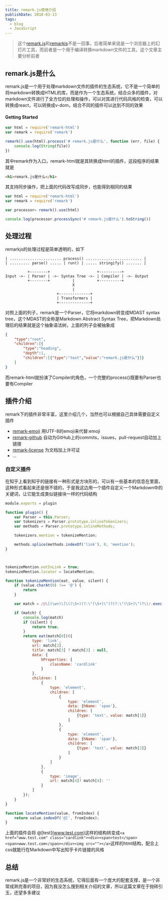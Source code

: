 ```yaml
---
title: remark.js使用介绍
publishDate: 2018-03-13
tags:
  - blog
  - JavaScript
---
```


> 这个[remark.js](https://github.com/remarkjs/remark)和[remarkjs](https://github.com/gnab/remark)不是一回事，后者简单来说是一个浏览器上的幻灯片工具，而前者是一个用于编译转换markdown文件的工具，这个文章主要分析前者

## remark.js是什么
remark.js是一个用于处理markdown文件的插件的生态系统，它不是一个简单的将markdown转换成HTML的库，而是作为一个生态系统，结合众多的插件，对markdown文件进行了全方位的处理和操作，可以对其进行代码风格的检查，可以转换成react，可以转换成v-dom，结合不同的插件可以达到不同的效果

#### Getting Started

```js
var html = require('remark-html')
var remark = require('remark')

remark().use(html).process('# remark.js是什么', function (err, file) {
    console.log(String(file))
})
```
其中remark作为入口，remark-html就是其转换成html的插件，这段程序的结果就是
```html
<h1>remark.js是什么</h1>
```
其支持同步操作，把上面的代码改写成同步，也能得到相同的结果

```js
var html = require('remark-html')
var remark = require('remark')

var processor= remark().use(html)

console.log(processor.processSync('# remark.js是什么').toString())
```
## 处理过程

remarkjs的处理过程是简单透明的，如下
```
| ....................... process() ......................... |
| ......... parse() ..... | run() | ..... stringify() ....... |

          +--------+                     +----------+
Input ->- | Parser | ->- Syntax Tree ->- | Compiler | ->- Output
          +--------+          |          +----------+
                              X
                              |
                       +--------------+
                       | Transformers |
                       +--------------+
```
对照上面的列子，remark是一个Parser，它将markdown转变成MDAST syntax tree，这个MDAST的全称是Markdown Abstract Syntax Tree，把Markdown处理后的结果就是这个抽象语法树，上面的列子会被抽象成
```json
{
    "type":"root",
    "children":[{
        "type":"heading",
        "depth":1,
        "children":[{"type":"text","value":"remark.js是什么"}]}
    ]
}
```
而remark-html就扮演了Compiler的角色，一个完整的process()既要有Parser也要有Compiler

## 插件介绍

remark下的插件非常丰富，这里介绍几个，当然也可以根据自己具体需要自定义插件

* [remark-emoji](https://github.com/rhysd/remark-emoji) 用UTF-8的emoji来代替:emoji
* [remark-github](https://github.com/remarkjs/remark-github) 自动为GitHub上的commits，issues，pull-request自动加上链接
* [remark-license](https://github.com/remarkjs/remark-license) 为文档加上许可证
* ...

### 自定义插件

在知乎上看到知乎的链接有一种形式是方块形的，可以有一些基本的信息在里面，这种形式看起来还是很不错的，于是我这边用一个插件自定义一个Markdown中的关键词，让它能生成类似链接块一样的代码结构
```js
module.exports = plugin

function plugin() {
    var Parser = this.Parser;
    var tokenizers = Parser.prototype.inlineTokenizers;
    var methods = Parser.prototype.inlineMethods;

    tokenizers.mention = tokenizeMention;

    methods.splice(methods.indexOf('link'), 0, 'mention');
}



tokenizeMention.notInLink = true;
tokenizeMention.locator = locateMention;

function tokenizeMention(eat, value, silent) {
    if (value.charAt(0) !== '@') {
        return
    }

    var match = /@\[(\w+)\]\((\S+)(?:\"(\S+)\")?(?:\"(\S+)\")?\)/.exec(value);

    if (match) {
        console.log(match)
        if (silent) {
            return true;
        }
        return eat(match[0])({
            type: 'link',
            url: match[2],
            title: match[3] ? match[3] : null,
            data: {
                hProperties: {
                    className: 'cardlink'
                }
            },
            children: [
                {
                    type: 'element',
                    children: [
                        {
                            type: 'element',
                            data: {hName: 'span'},
                            children: [
                                {type: 'text', value: match[1]}
                            ]
                        },
                        {
                            type: 'element',
                            data: {hName: 'span'},
                            children: [
                                {type: 'text', value: match[2]}
                            ]
                        }
                    ]
                },
                {
                    type: 'image',
                    url: match[4]? match[4]: ''
                }
            ]
        });
    }
}

function locateMention(value, fromIndex) {
    return value.indexOf('@[', fromIndex);
}
```
上面的插件会将 @\[test\](www.test.com)这样的结构转变成`<a href="www.test.com" class="cardlink"><div><span>test</span><span>www.test.com</span></div><img src=""></a>`这样的html结构，配合上css就能行在Markdown中写出知乎卡片链接的风格

## 总结
remark.js是一个非常好的生态系统，它得后面有一个庞大的配套支撑，是一个非常成熟完善的项目，因为我没怎么搜到相关介绍的文章，所以这篇文章在于抛砖引玉，还望多多建议
